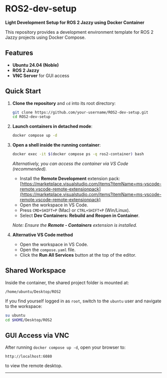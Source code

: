 # ROS2-dev-setup

**Light Development Setup for ROS 2 Jazzy using Docker Container**

This repository provides a development environment template for ROS 2 Jazzy projects using Docker Compose.

## Features

* **Ubuntu 24.04 (Noble)**
* **ROS 2 Jazzy**
* **VNC Server** for GUI access

## Quick Start

1. **Clone the repository** and `cd` into its root directory:

   ```bash
   git clone https://github.com/your-username/ROS2-dev-setup.git
   cd ROS2-dev-setup
   ```

2. **Launch containers in detached mode**:

   ```bash
   docker compose up -d
   ```

3. **Open a shell inside the running container**:

   ```bash
   docker exec -it $(docker compose ps -q ros2-container) bash
   ```

   *Alternatively, you can access the container via VS Code (recommended).*

   * Install the **Remote Development** extension pack:
     [https://marketplace.visualstudio.com/items?itemName=ms-vscode-remote.vscode-remote-extensionpack](https://marketplace.visualstudio.com/items?itemName=ms-vscode-remote.vscode-remote-extensionpack)
   * Open the workspace in VS Code.
   * Press `CMD+SHIFT+P` (Mac) or `CTRL+SHIFT+P` (Win/Linux).
   * Select **Dev Containers: Rebuild and Reopen in Container**.

   *Note: Ensure the **Remote - Containers** extension is installed.*

4. **Alternative VS Code method**

   * Open the workspace in VS Code.
   * Open the `compose.yaml` file.
   * Click the **Run All Services** button at the top of the editor.

## Shared Workspace

Inside the container, the shared project folder is mounted at:

```
/home/ubuntu/Desktop/ROS2
```

If you find yourself logged in as `root`, switch to the `ubuntu` user and navigate to the workspace:

```bash
su ubuntu
cd $HOME/Desktop/ROS2
```

## GUI Access via VNC

After running `docker compose up -d`, open your browser to:

```
http://localhost:6080
```

to view the remote desktop.

---
